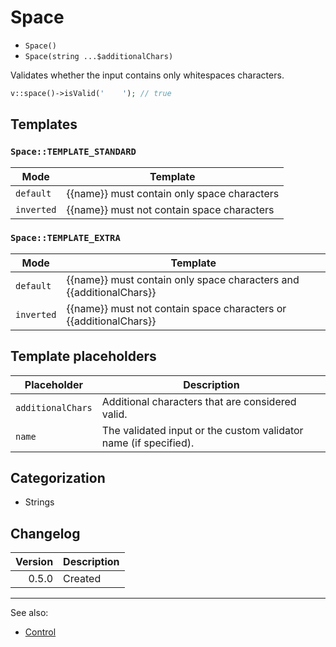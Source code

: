 # Space

- `Space()`
- `Space(string ...$additionalChars)`

Validates whether the input contains only whitespaces characters.

```php
v::space()->isValid('    '); // true
```

## Templates

### `Space::TEMPLATE_STANDARD`

| Mode       | Template                                    |
|------------|---------------------------------------------|
| `default`  | {{name}} must contain only space characters |
| `inverted` | {{name}} must not contain space characters  |

### `Space::TEMPLATE_EXTRA`

| Mode       | Template                                                            |
|------------|---------------------------------------------------------------------|
| `default`  | {{name}} must contain only space characters and {{additionalChars}} |
| `inverted` | {{name}} must not contain space characters or {{additionalChars}}   |

## Template placeholders

| Placeholder       | Description                                                      |
|-------------------|------------------------------------------------------------------|
| `additionalChars` | Additional characters that are considered valid.                 |
| `name`            | The validated input or the custom validator name (if specified). |

## Categorization

- Strings

## Changelog

| Version | Description |
|--------:|-------------|
|   0.5.0 | Created     |

***
See also:

- [Control](Control.md)
